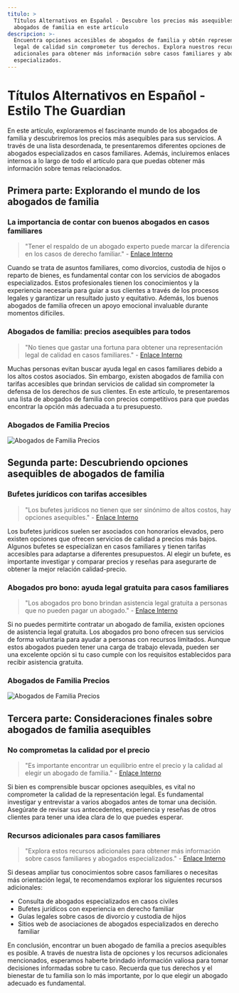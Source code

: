 ```yaml
---
titulo: >
  Títulos Alternativos en Español - Descubre los precios más asequibles de los
  abogados de familia en este artículo
descripcion: >-
  Encuentra opciones accesibles de abogados de familia y obtén representación
  legal de calidad sin comprometer tus derechos. Explora nuestros recursos
  adicionales para obtener más información sobre casos familiares y abogados
  especializados.
---
```


# Títulos Alternativos en Español - Estilo The Guardian


En este artículo, exploraremos el fascinante mundo de los abogados de familia y descubriremos los precios más asequibles para sus servicios. A través de una lista desordenada, te presentaremos diferentes opciones de abogados especializados en casos familiares. Además, incluiremos enlaces internos a lo largo de todo el artículo para que puedas obtener más información sobre temas relacionados.

## Primera parte: Explorando el mundo de los abogados de familia

### La importancia de contar con buenos abogados en casos familiares

> "Tener el respaldo de un abogado experto puede marcar la diferencia en los casos de derecho familiar." - [Enlace Interno](abogados-especialistas-en-deudas)

Cuando se trata de asuntos familiares, como divorcios, custodia de hijos o reparto de bienes, es fundamental contar con los servicios de abogados especializados. Estos profesionales tienen los conocimientos y la experiencia necesaria para guiar a sus clientes a través de los procesos legales y garantizar un resultado justo y equitativo. Además, los buenos abogados de familia ofrecen un apoyo emocional invaluable durante momentos difíciles.

### Abogados de familia: precios asequibles para todos

> "No tienes que gastar una fortuna para obtener una representación legal de calidad en casos familiares." - [Enlace Interno](abogados-de-trafico)

Muchas personas evitan buscar ayuda legal en casos familiares debido a los altos costos asociados. Sin embargo, existen abogados de familia con tarifas accesibles que brindan servicios de calidad sin comprometer la defensa de los derechos de sus clientes. En este artículo, te presentaremos una lista de abogados de familia con precios competitivos para que puedas encontrar la opción más adecuada a tu presupuesto.

###  Abogados de Familia Precios

![Abogados de Familia Precios](./img/abogados-de-familia-precios-1.webp)

## Segunda parte: Descubriendo opciones asequibles de abogados de familia

### Bufetes jurídicos con tarifas accesibles

> "Los bufetes jurídicos no tienen que ser sinónimo de altos costos, hay opciones asequibles." - [Enlace Interno](abogados-especialistas-en-herencias)

Los bufetes jurídicos suelen ser asociados con honorarios elevados, pero existen opciones que ofrecen servicios de calidad a precios más bajos. Algunos bufetes se especializan en casos familiares y tienen tarifas accesibles para adaptarse a diferentes presupuestos. Al elegir un bufete, es importante investigar y comparar precios y reseñas para asegurarte de obtener la mejor relación calidad-precio.

### Abogados pro bono: ayuda legal gratuita para casos familiares

> "Los abogados pro bono brindan asistencia legal gratuita a personas que no pueden pagar un abogado." - [Enlace Interno](abogado-judicial)

Si no puedes permitirte contratar un abogado de familia, existen opciones de asistencia legal gratuita. Los abogados pro bono ofrecen sus servicios de forma voluntaria para ayudar a personas con recursos limitados. Aunque estos abogados pueden tener una carga de trabajo elevada, pueden ser una excelente opción si tu caso cumple con los requisitos establecidos para recibir asistencia gratuita.

###  Abogados de Familia Precios

![Abogados de Familia Precios](./img/abogados-de-familia-precios-2.webp)

## Tercera parte: Consideraciones finales sobre abogados de familia asequibles

### No comprometas la calidad por el precio

> "Es importante encontrar un equilibrio entre el precio y la calidad al elegir un abogado de familia." - [Enlace Interno](abogados-baratos)

Si bien es comprensible buscar opciones asequibles, es vital no comprometer la calidad de la representación legal. Es fundamental investigar y entrevistar a varios abogados antes de tomar una decisión. Asegúrate de revisar sus antecedentes, experiencia y reseñas de otros clientes para tener una idea clara de lo que puedes esperar.

### Recursos adicionales para casos familiares

> "Explora estos recursos adicionales para obtener más información sobre casos familiares y abogados especializados." - [Enlace Interno](consulta-de-abogados)

Si deseas ampliar tus conocimientos sobre casos familiares o necesitas más orientación legal, te recomendamos explorar los siguientes recursos adicionales:

- Consulta de abogados especializados en casos civiles
- Bufetes jurídicos con experiencia en derecho familiar
- Guías legales sobre casos de divorcio y custodia de hijos
- Sitios web de asociaciones de abogados especializados en derecho familiar



En conclusión, encontrar un buen abogado de familia a precios asequibles es posible. A través de nuestra lista de opciones y los recursos adicionales mencionados, esperamos haberte brindado información valiosa para tomar decisiones informadas sobre tu caso. Recuerda que tus derechos y el bienestar de tu familia son lo más importante, por lo que elegir un abogado adecuado es fundamental.
